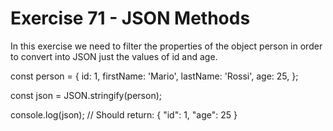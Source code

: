 # Exercise 71 - JSON Methods
In this exercise we need to filter the properties of the object person in order to convert into JSON just the values of id and age.

const person = {
  id: 1,
  firstName: 'Mario',
  lastName: 'Rossi',
  age: 25,
};

const json = JSON.stringify(person);

console.log(json); // Should return: { "id": 1, "age": 25 }